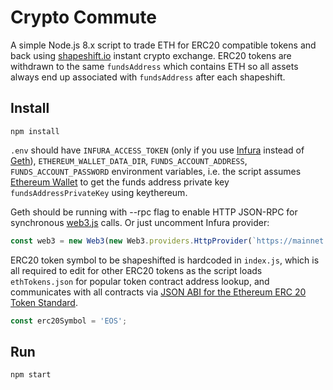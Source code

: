 # Crypto Commute

A simple Node.js 8.x script to trade ETH for ERC20 compatible tokens and back using [shapeshift.io](https://shapeshift.io/) instant crypto exchange.
ERC20 tokens are withdrawn to the same `fundsAddress` which contains ETH so all assets always end up associated with `fundsAddress` after each shapeshift.

## Install

`npm install`

`.env` should have `INFURA_ACCESS_TOKEN` (only if you use [Infura](https://infura.io/) instead of [Geth](https://github.com/ethereum/go-ethereum/wiki/geth)), `ETHEREUM_WALLET_DATA_DIR`, `FUNDS_ACCOUNT_ADDRESS`, `FUNDS_ACCOUNT_PASSWORD` environment variables, i.e. the script assumes [Ethereum Wallet](https://github.com/ethereum/mist/releases) to get the funds address private key `fundsAddressPrivateKey` using keythereum.

Geth should be running with --rpc flag to enable HTTP JSON-RPC for synchronous [web3.js](https://github.com/ethereum/web3.js/) calls. Or just uncomment Infura provider:

``` javascript
const web3 = new Web3(new Web3.providers.HttpProvider(`https://mainnet.infura.io/${process.env.INFURA_ACCESS_TOKEN}`));
```

ERC20 token symbol to be shapeshifted is hardcoded in `index.js`, which is all required to edit for other ERC20 tokens as the script loads `ethTokens.json` for popular token contract address lookup, and communicates with all contracts via [JSON ABI for the Ethereum ERC 20 Token Standard](https://github.com/danfinlay/human-standard-token-abi).

``` javascript
const erc20Symbol = 'EOS';
```

## Run

`npm start`
